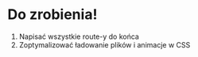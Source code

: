 # Do zrobienia!

1. Napisać wszystkie route-y do końca
2. Zoptymalizować ładowanie plików i animacje w CSS